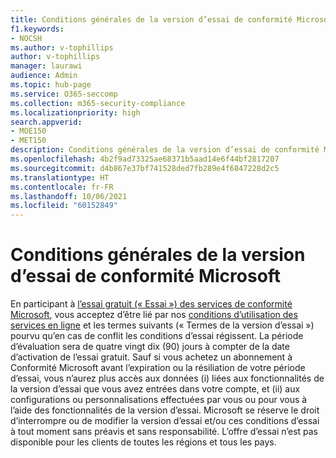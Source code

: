 ```yaml
---
title: Conditions générales de la version d’essai de conformité Microsoft 365
f1.keywords:
- NOCSH
ms.author: v-tophillips
author: v-tophillips
manager: laurawi
audience: Admin
ms.topic: hub-page
ms.service: O365-seccomp
ms.collection: m365-security-compliance
ms.localizationpriority: high
search.appverid:
- MOE150
- MET150
description: Conditions générales de la version d’essai de conformité Microsoft 365.
ms.openlocfilehash: 4b2f9ad73325ae68371b5aad14e6f44bf2817207
ms.sourcegitcommit: d4b867e37bf741528ded7fb289e4f6847228d2c5
ms.translationtype: HT
ms.contentlocale: fr-FR
ms.lasthandoff: 10/06/2021
ms.locfileid: "60152849"
---
```

# <a name="microsoft-compliance-trial-terms-and-conditions"></a>Conditions générales de la version d’essai de conformité Microsoft

En participant à [l’essai gratuit (« Essai ») des services de conformité Microsoft](compliance-easy-trials.md), vous acceptez d’être lié par nos [conditions d’utilisation des services en ligne](https://go.microsoft.com/fwlink/?linkid=2108910) et les termes suivants (« Termes de la version d’essai ») pourvu qu’en cas de conflit les conditions d’essai régissent. La période d’évaluation sera de quatre vingt dix (90) jours à compter de la date d’activation de l’essai gratuit. Sauf si vous achetez un abonnement à Conformité Microsoft avant l’expiration ou la résiliation de votre période d’essai, vous n’aurez plus accès aux données (i) liées aux fonctionnalités de la version d’essai que vous avez entrées dans votre compte, et (ii) aux configurations ou personnalisations effectuées par vous ou pour vous à l’aide des fonctionnalités de la version d’essai. Microsoft se réserve le droit d’interrompre ou de modifier la version d’essai et/ou ces conditions d’essai à tout moment sans préavis et sans responsabilité. L’offre d’essai n’est pas disponible pour les clients de toutes les régions et tous les pays.

